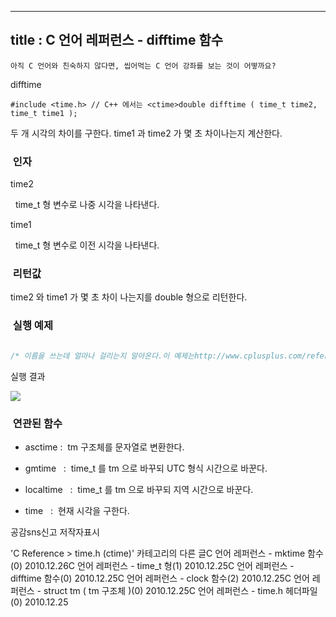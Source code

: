 ----------------
title : C 언어 레퍼런스 - difftime 함수
--------------



```warning
아직 C 언어와 친숙하지 않다면, 씹어먹는 C 언어 강좌를 보는 것이 어떻까요?
```


difftime



```info
#include <time.h> // C++ 에서는 <ctime>double difftime ( time_t time2, time_t time1 );
```


두 개 시각의 차이를 구한다.
time1 과 time2 가 몇 초 차이나는지 계산한다. 



###  인자




time2

  time_t 형 변수로 나중 시각을 나타낸다. 

time1

  time_t 형 변수로 이전 시각을 나타낸다. 



###  리턴값




time2 와 time1 가 몇 초 차이 나는지를 double 형으로 리턴한다. 



###  실행 예제




```cpp

/* 이름을 쓰는데 얼마나 걸리는지 알아온다.이 예제는http://www.cplusplus.com/reference/clibrary/ctime/difftime/에서 가져왔습니다.*/#include <stdio.h>#include <time.h>int main (){    time_t start,end;    char szInput [256];    double dif;    time (&start);    printf ("Please, enter your name: ");    gets (szInput);    time (&end);    dif = difftime (end,start);    printf ("Hi %s.\n", szInput);    printf ("It took you %.2lf seconds to type your name.\n", dif );    return 0;}
```


실행 결과


![](http://img1.daumcdn.net/thumb/R1920x0/?fname=http%3A%2F%2Fcfile29.uf.tistory.com%2Fimage%2F177A173A4D15F9B43D6540)



###  연관된 함수


* asctime
 :  tm 구조체를 문자열로 변환한다.    



* gmtime
  :  time_t 를 tm 으로 바꾸되 UTC 형식 시간으로 바꾼다. 



* localtime
  :  time_t 를 tm 으로 바꾸되 지역 시간으로 바꾼다. 

* time
  :  현재 시각을 구한다.







공감sns신고
저작자표시

'C Reference > time.h (ctime)' 카테고리의 다른 글C 언어 레퍼런스 - mktime 함수(0)
2010.12.26C 언어 레퍼런스 - time_t 형(1)
2010.12.25C 언어 레퍼런스 - difftime 함수(0)
2010.12.25C 언어 레퍼런스 - clock 함수(2)
2010.12.25C 언어 레퍼런스 - struct tm ( tm 구조체 )(0)
2010.12.25C 언어 레퍼런스 - time.h 헤더파일(0)
2010.12.25

